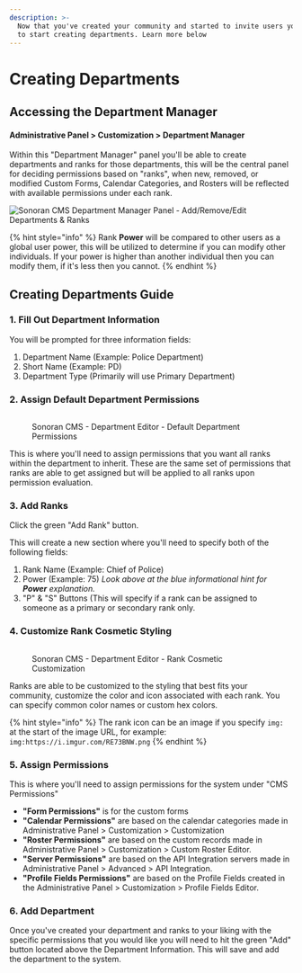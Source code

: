 ```yaml
---
description: >-
  Now that you've created your community and started to invite users you'll want
  to start creating departments. Learn more below
---
```


# Creating Departments

## Accessing the Department Manager

#### Administrative Panel > Customization > Department Manager

Within this "Department Manager" panel you'll be able to create departments and ranks for those departments, this will be the central panel for deciding permissions based on "ranks", when new, removed, or modified Custom Forms, Calendar Categories, and Rosters will be reflected with available permissions under each rank.

![Sonoran CMS Department Manager Panel - Add/Remove/Edit Departments & Ranks](https://i.imgur.com/arHqC68.png)

{% hint style="info" %}
Rank **Power** will be compared to other users as a global user power, this will be utilized to determine if you can modify other individuals. If your power is higher than another individual then you can modify them, if it's less then you cannot.
{% endhint %}

## Creating Departments Guide

### 1.  Fill Out Department Information

You will be prompted for three information fields:

1. Department Name (Example: Police Department)
2. Short Name (Example: PD)
3. Department Type (Primarily will use Primary Department)

### 2. Assign Default Department Permissions

<figure><img src="https://i.imgur.com/W9u5D4N.png" alt=""><figcaption><p>Sonoran CMS - Department Editor - Default Department Permissions</p></figcaption></figure>

This is where you'll need to assign permissions that you want all ranks within the department to inherit. These are the same set of permissions that ranks are able to get assigned but will be applied to all ranks upon permission evaluation.

### 3. Add Ranks

Click the green "Add Rank" button.

This will create a new section where you'll need to specify both of the following fields:

1. Rank Name (Example: Chief of Police)
2. Power (Example: 75) _Look above at the blue informational hint for **Power** explanation._
3. "P" & "S" Buttons (This will specify if a rank can be assigned to someone as a primary or secondary rank only.

### 4. Customize Rank Cosmetic Styling

<figure><img src="https://i.imgur.com/etO5NPo.png" alt=""><figcaption><p>Sonoran CMS - Department Editor - Rank Cosmetic Customization</p></figcaption></figure>

Ranks are able to be customized to the styling that best fits your community, customize the color and icon associated with each rank. You can specify common color names or custom hex colors.

{% hint style="info" %}
The rank icon can be an image if you specify `img:` at the start of the image URL, for example: `img:https://i.imgur.com/RE73BNW.png`
{% endhint %}

### 5. Assign Permissions

This is where you'll need to assign permissions for the system under "CMS Permissions"

* **"Form Permissions"** is for the custom forms
* **"Calendar Permissions"** are based on the calendar categories made in Administrative Panel > Customization > Customization
* **"Roster Permissions"** are based on the custom records made in Administrative Panel > Customization > Custom Roster Editor.
* **"Server Permissions"** are based on the API Integration servers made in Administrative Panel > Advanced > API Integration.
* **"Profile Fields Permissions"** are based on the Profile Fields created in the Administrative Panel > Customization > Profile Fields Editor.

### 6. Add Department

Once you've created your department and ranks to your liking with the specific permissions that you would like you will need to hit the green "Add" button located above the Department Information. This will save and add the department to the system.
